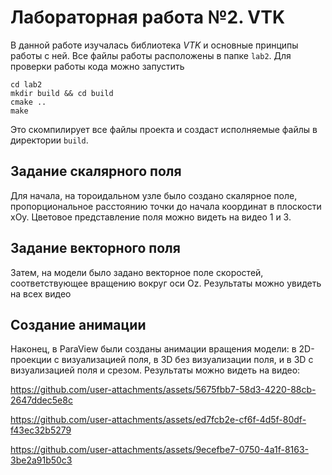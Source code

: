 # Лабораторная работа №2. VTK
В данной работе изучалась библиотека *VTK* и основные принципы работы с ней. Все файлы работы расположены в папке `lab2`. Для проверки работы кода можно запустить
```shell
cd lab2
mkdir build && cd build
cmake ..
make
```
Это скомпилирует все файлы проекта и создаст исполняемые файлы в директории `build`.
## Задание скалярного поля
Для начала, на тороидальном узле было создано скалярное поле, пропорциональное расстоянию точки до начала координат в плоскости xOy. Цветовое представление поля можно видеть на видео 1 и 3.


## Задание векторного поля
Затем, на модели было задано векторное поле скоростей, соответствующее вращению вокруг оси Oz. Результаты можно увидеть на всех видео


## Создание анимации
Наконец, в ParaView были созданы анимации вращения модели: в 2D-проекции с визуализацией поля, в 3D без визуализации поля, и в 3D с визуализацией поля и срезом. Результаты можно видеть на видео:


https://github.com/user-attachments/assets/5675fbb7-58d3-4220-88cb-2647ddec5e8c



https://github.com/user-attachments/assets/ed7fcb2e-cf6f-4d5f-80df-f43ec32b5279



https://github.com/user-attachments/assets/9ecefbe7-0750-4a1f-8163-3be2a91b50c3

